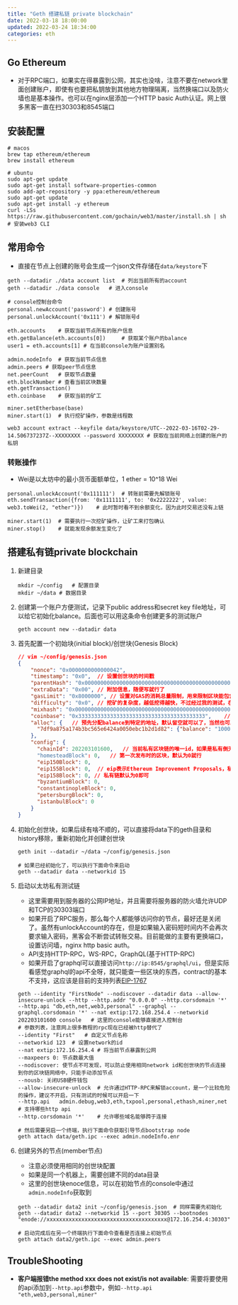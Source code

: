 ```yaml
---
title: "Geth 搭建私链 private blockchain"
date: 2022-03-18 18:00:00
updated: 2022-03-24 18:34:00
categories: eth
---
```


## Go Ethereum

- 对于RPC端口，如果实在得暴露到公网，其实也没啥，注意不要在network里面创建账户，即使有也要把私钥放到其他地方物理隔离，当然换端口以及防火墙也是基本操作。也可以在nginx层添加一个HTTP basic Auth认证。网上很多黑客一直在扫30303和8545端口

## 安装配置

```shell
# macos
brew tap ethereum/ethereum
brew install ethereum

# ubuntu
sudo apt-get update
sudo apt-get install software-properties-common
sudo add-apt-repository -y ppa:ethereum/ethereum
sudo apt-get update
sudo apt-get install -y ethereum
curl -LSs https://raw.githubusercontent.com/gochain/web3/master/install.sh | sh	# 安装web3 CLI
```

## 常用命令

- 直接在节点上创建的账号会生成一个json文件存储在`data/keystore`下

```shell
geth --datadir ./data account list	# 列出当前所有的account
geth --datadir ./data console	# 进入console

# console控制台命令
personal.newAccount('password')	# 创建账号
personal.unlockAccount('0x111')	# 解锁账号d

eth.accounts	# 获取当前节点所有的账户信息
eth.getBalance(eth.accounts[0])		# 获取某个账户的balance
user1 = eth.accounts[1]	# 在当前console为账户设置别名

admin.nodeInfo	# 获取当前节点信息
admin.peers	# 获取peer节点信息
net.peerCount	# 获取节点数量
eth.blockNumber	# 查看当前区块数量
eth.getTransaction()
eth.coinbase	# 获取当前的矿工

miner.setEtherbase(base)
miner.start(1)	# 执行挖矿操作，参数是线程数

web3 account extract --keyfile data/keystore/UTC--2022-03-16T02-29-14.506737237Z--XXXXXXXX --password XXXXXXXX # 获取在当前网络上创建的账户的私钥
```

<!--more-->

### 转账操作

- Wei是以太坊中的最小货币面额单位，1 ether = 10^18 Wei

```shell
personal.unlockAccount('0x111111')	# 转账前需要先解锁账号
eth.sendTransaction({from: '0x1111111', to: '0x2222222', value: web3.toWei(2, "ether")})	# 此时暂时看不到余额变化，因为此时交易还没有上链

miner.start(1)	# 需要执行一次挖矿操作，让矿工来打包确认
miner.stop()	# 就能发现余额发生变化了
```

## 搭建私有链private blockchain

1. 新建目录

   ```shell
   mkdir ~/config	# 配置目录
   mkdir ~/data	# 数据目录
   ```

2. 创建第一个账户方便测试，记录下public address和secret key file地址，可以给它初始化balance。后面也可以用这条命令创建更多的测试账户

   ```shell
   geth account new --datadir data
   ```

3. 首先配置一个初始块(initial block)/创世块(Genesis Block)

   ```json
   // vim ~/config/genesis.json
   {
       "nonce": "0x0000000000000042",
       "timestamp": "0x0",	// 设置创世块的时间戳
       "parentHash": "0x0000000000000000000000000000000000000000000000000000000000000000",	// 上一个区块的hash，创世块的话就为0
       "extraData": "0x00",	// 附加信息，随便写就行了
       "gasLimit": "0x8000000",	// 设置对GAS的消耗总量限制，用来限制区块能包含的交易信息总和，执行智能合约的最大值
       "difficulty": "0x0",	// 挖矿的复杂度，越低挖得越快，不过经过我的测试，在aws的
       "mixhash": "0x0000000000000000000000000000000000000000000000000000000000000000",
       "coinbase": "0x3333333333333333333333333333333333333333",	// 矿工的账号，随便填
       "alloc": {	// 预先分配balance到特定的地址，默认留空就可以了，当然也可以给某个address直接制定
         "7df9a875a174b3bc565e6424a0050ebc1b2d1d82": {"balance": "10000"}
       },
       "config": {
         "chainId": 202203101600,	// 当前私有区块链的唯一id，如果是私有倒无所谓，如果要上公链必须唯一，可以去https://chainlist.org 确认
         "homesteadBlock": 0,	// 第一次发布时的区块，默认为0就行
         "eip150Block": 0,
         "eip155Block": 0,	// eip表示Ethereum Improvement Proposals，私有链的话默认为0即可
         "eip158Block": 0, // 私有链默认为0即可
         "byzantiumBlock": 0,
         "constantinopleBlock": 0,
         "petersburgBlock": 0,
         "istanbulBlock": 0
       }
   }
   ```

4. 初始化创世块，如果后续有啥不顺的，可以直接将data下的geth目录和history移除，重新初始化并创建创世块

   ```shell
   geth init --datadir ~/data ~/config/genesis.json
   
   # 如果已经初始化了，可以执行下面命令来启动
   geth --datadir data --networkid 15
   ```
   
5. 启动以太坊私有测试链

   - 这里需要用到服务器的公网IP地址，并且需要将服务器的防火墙允许UDP和TCP的30303端口
   - 如果开启了RPC服务，那么每个人都能够访问你的节点，最好还是关闭了。虽然有unlockAccount的存在，但是如果输入密码短时间内不会再次要求输入密码，黑客会不断尝试转账交易。目前能做的主要有更换端口，设置访问墙，nginx http basic auth。
   -  API支持HTTP-RPC，WS-RPC，GraphQL(基于HTTP-RPC)
   - 如果开启了graphql可以直接访问`http://ip:8545/graphql/ui`，但是实际看感觉graphql的api不全呀，就只能查一些区块的东西，contract的基本不支持，这应该是目前的支持列表[EIP-1767](https://eips.ethereum.org/EIPS/eip-1767)

   ```shell
   geth --identity "FirstNode" --nodiscover --datadir data --allow-insecure-unlock --http --http.addr "0.0.0.0" --http.corsdomain '*' --http.api "db,eth,net,web3,personal" --graphql --graphql.corsdomain '*' --nat extip:172.168.254.4 --networkid 202203101600 console	# 这里的console能够直接进入控制台
   # 参数列表，注意网上很多教程的rpc现在已经被http替代了
   --identity "First"	# 自定义节点名称
   --networkid 123	# 设置network的id
   --nat extip:172.16.254.4	# 将当前节点暴露到公网
   --maxpeers 0: 节点数最大值
   --nodiscover: 使节点不可发现，可以防止使用相同network id和创世块的节点连接到你的区块链网络中，只能手动添加节点
   --nousb: 关闭USB硬件钱包
   --allow-insecure-unlock	# 允许通过HTTP-RPC来解锁account，是一个比较危险的操作，建议不开启，只有测试的时候可以开启一下
   --http.api	admin.debug,web3,eth,txpool,personal,ethash,miner,net	# 支持哪些http api
   --http.corsdomain '*'	# 允许哪些域名能够跨于连接
   
   # 然后需要另启一个终端，执行下面命令获取引导节点bootstrap node
   geth attach data/geth.ipc --exec admin.nodeInfo.enr
   ```

6. 创建另外的节点(member节点)

   - 注意必须使用相同的创世块配置
   - 如果是同一个机器上，需要创建不同的data目录
   - 这里的创世块enoce信息，可以在初始节点的console中通过`admin.nodeInfo`获取到

   ```shell
   geth --datadir data2 init ~/config/genesis.json	# 同样需要先初始化
   geth --datadir data2 --networkid 15 --port 30305 --bootnodes "enode://xxxxxxxxxxxxxxxxxxxxxxxxxxxxxxxxxxxxxx@172.16.254.4:30303"
   
   # 启动完成后在另一个终端执行下面命令查看是否连接上初始节点
   geth attach data2/geth.ipc --exec admin.peers
   ```


## TroubleShooting

- **客户端报错the method xxx does not exist/is not available**: 需要将要使用的api添加到`--http.api`参数中，例如`--http.api "eth,web3,personal,miner"`
